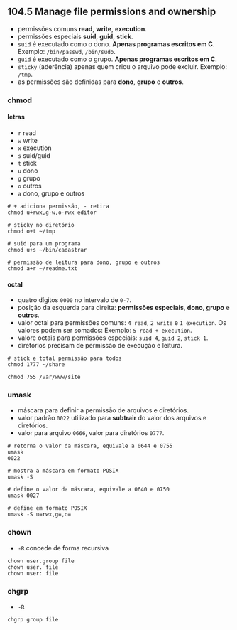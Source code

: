## 104.5 Manage file permissions and ownership

* permissões comuns **read**, **write**, **execution**.
* permissões especiais **suid**, **guid**, **stick**.
* `suid` é executado como o dono. **Apenas programas escritos em C**. Exemplo: `/bin/passwd`, `/bin/sudo`.
* `guid` é executado como o grupo. **Apenas programas escritos em C**.
* `sticky` (aderência) apenas quem criou o arquivo pode excluir. Exemplo: `/tmp`.
* as permissões são definidas para **dono**, **grupo** e **outros**.

### chmod

#### letras

* `r` read
* `w` write
* `x` execution
* `s` suid/guid
* `t` stick
* `u` dono
* `g` grupo
* `o` outros
* `a` dono, grupo e outros

```shell
# + adiciona permissão, - retira
chmod u+rwx,g-w,o-rwx editor

# sticky no diretório
chmod o+t ~/tmp

# suid para um programa
chmod u+s ~/bin/cadastrar

# permissão de leitura para dono, grupo e outros
chmod a+r ~/readme.txt
```

#### octal

* quatro dígitos `0000` no intervalo de `0-7`.
* posição da esquerda para direita: **permissões especiais**, **dono**, **grupo** e **outros**.
* valor octal para permissões comuns: `4 read`, `2 write` e `1 execution`. Os valores podem ser somados: Exemplo: `5 read + execution`.
* valore octais para permissões especiais: `suid 4`, `guid 2`, `stick 1`.
* diretórios precisam de permissão de execução e leitura.

```shell
# stick e total permissão para todos
chmod 1777 ~/share

chmod 755 /var/www/site
```

### umask

* máscara para definir a permissão de arquivos e diretórios.
* valor padrão `0022` utilizado para **subtrair** do valor dos arquivos e diretórios.
* valor para arquivo `0666`, valor para diretórios `0777`.

```shell
# retorna o valor da máscara, equivale a 0644 e 0755
umask
0022

# mostra a máscara em formato POSIX
umask -S

# define o valor da máscara, equivale a 0640 e 0750
umask 0027

# define em formato POSIX
umask -S u=rwx,g=,o=
```

### chown

* `-R` concede de forma recursiva

```shell
chown user.group file
chown user. file
chown user: file
```

### chgrp

* `-R`

```shell
chgrp group file
```
